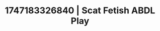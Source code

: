 ---
categories:
- Teacher fantasy
- Virtual reality
- Moonlit passion
- Flushed skin
- Erotic tension build
image: /assets/images/1747183326840.webp
layout: post
seo:
  description: Featured content with premium ABDL Play, Scat Fetish. HD images available.
  keywords: ABDL Play, Scat Fetish
  og_image: /assets/images/1747183326840.webp
  schema_type: VisualArtwork
tags:
- '#1747183326840'
- Scat Fetish
- ABDL Play
title: 1747183326840 | Scat Fetish ABDL Play
---